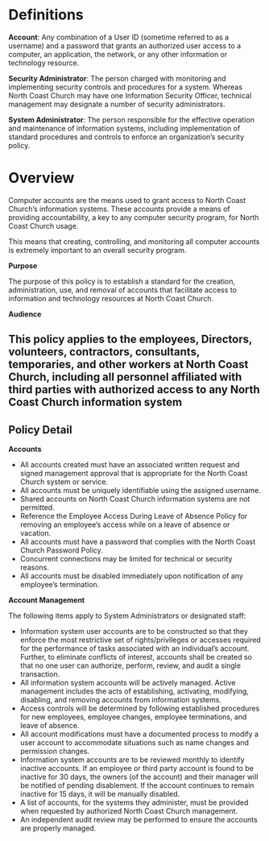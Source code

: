 # **Definitions**

**Account**: Any combination of a User ID (sometime referred to as a username) and a password that grants an authorized user access to a computer, an application, the network, or any other information or technology resource.

**Security Administrator**: The person charged with monitoring and implementing security controls and procedures for a system. Whereas North Coast Church may have one Information Security Officer, technical management may designate a number of security administrators.

**System Administrator**: The person responsible for the effective operation and maintenance of information systems, including implementation of standard procedures and controls to enforce an organization’s security policy.

# **Overview**

Computer accounts are the means used to grant access to North Coast Church’s information systems. These accounts provide a means of providing accountability, a key to any computer security program, for North Coast Church usage.

This means that creating, controlling, and monitoring all computer accounts is extremely important to an overall security program.

**Purpose**

The purpose of this policy is to establish a standard for the creation, administration, use, and removal of accounts that facilitate access to information and technology resources at North Coast Church.

**Audience**

## This policy applies to the employees, Directors, volunteers, contractors, consultants, temporaries, and other workers at North Coast Church, including all personnel affiliated with third parties with authorized access to any North Coast Church information system

## **Policy Detail**

**Accounts**

- All accounts created must have an associated written request and signed management approval that is appropriate for the North Coast Church system or service.
- All accounts must be uniquely identifiable using the assigned username.
- Shared accounts on North Coast Church information systems are not permitted.
- Reference the Employee Access During Leave of Absence Policy for removing an employee’s access while on a leave of absence or vacation.
- All accounts must have a password that complies with the North Coast Church Password Policy.
- Concurrent connections may be limited for technical or security reasons.
- All accounts must be disabled immediately upon notification of any employee’s termination.

**Account Management**

The following items apply to System Administrators or designated staff:

- Information system user accounts are to be constructed so that they enforce the most restrictive set of rights/privileges or accesses required for the performance of tasks associated with an individual’s account. Further, to eliminate conflicts of interest, accounts shall be created so that no one user can authorize, perform, review, and audit a single transaction.
- All information system accounts will be actively managed. Active management includes the acts of establishing, activating, modifying, disabling, and removing accounts from information systems.
- Access controls will be determined by following established procedures for new employees, employee changes, employee terminations, and leave of absence.
- All account modifications must have a documented process to modify a user account to accommodate situations such as name changes and permission changes.
- Information system accounts are to be reviewed monthly to identify inactive accounts. If an employee or third party account is found to be inactive for 30 days, the owners (of the account) and their manager will be notified of pending disablement. If the account continues to remain inactive for 15 days, it will be manually disabled.
- A list of accounts, for the systems they administer, must be provided when requested by authorized North Coast Church management.
- An independent audit review may be performed to ensure the accounts are properly managed.